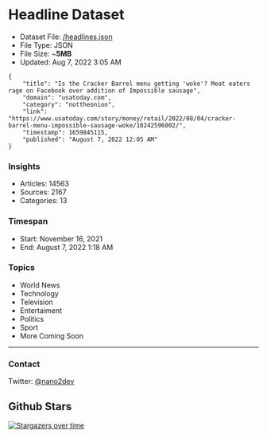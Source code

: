 # Headline Dataset

- Dataset File: [/headlines.json](https://raw.githubusercontent.com/fwd/news/master/headlines.json) 
- File Type: JSON
- File Size: ~**5MB**
- Updated: Aug 7, 2022 3:05 AM

```
{
    "title": "Is the Cracker Barrel menu getting 'woke'? Meat eaters rage on Facebook over addition of Impossible sausage",
    "domain": "usatoday.com",
    "category": "nottheonion",
    "link": "https://www.usatoday.com/story/money/retail/2022/08/04/cracker-barrel-menu-impossible-sausage-woke/10242596002/",
    "timestamp": 1659845115,
    "published": "August 7, 2022 12:05 AM"
}
```

### Insights

- Articles: 14563
- Sources: 2167
- Categories: 13

### Timespan

- Start: November 16, 2021
- End: August 7, 2022 1:18 AM

### Topics

- World News
- Technology
- Television
- Entertaiment
- Politics
- Sport
- More Coming Soon

---

### Contact 

Twitter: [@nano2dev](https://twitter.com/nano2dev)

## Github Stars

[![Stargazers over time](https://starchart.cc/fwd/news.svg)](https://starchart.cc/fwd/news)
	